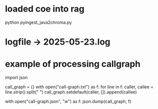 
# loaded coe into rag 
python pyingest_java2chroma.py

# logfile -> 2025-05-23.log


# example of processing callgraph
import json

call_graph = {}
with open("call-graph.txt") as f:
    for line in f:
        caller, callee = line.strip().split(" ")
        call_graph.setdefault(caller, []).append(callee)

with open("call-graph.json", "w") as f:
    json.dump(call_graph, f)



